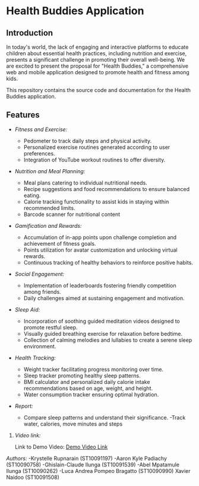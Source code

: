 # Health Buddies Application

## Introduction

In today's world, the lack of engaging and interactive platforms to educate children about essential health practices, including nutrition and exercise, presents a significant challenge in promoting their overall well-being. We are excited to present the proposal for "Health Buddies," a comprehensive web and mobile application designed to promote health and fitness among kids.

This repository contains the source code and documentation for the Health Buddies application.

## Features



- *Fitness and Exercise:*
  - Pedometer to track daily steps and physical activity.
  - Personalized exercise routines generated according to user preferences.
  - Integration of YouTube workout routines to offer diversity.

- *Nutrition and Meal Planning:*
  - Meal plans catering to individual nutritional needs.
  - Recipe suggestions and food recommendations to ensure balanced eating.
  - Calorie tracking functionality to assist kids in staying within recommended limits.
  - Barcode scanner for nutritional content

- *Gamification and Rewards:*
  - Accumulation of in-app points upon challenge completion and achievement of fitness goals.
  - Points utilization for avatar customization and unlocking virtual rewards.
  - Continuous tracking of healthy behaviors to reinforce positive habits.

- *Social Engagement:*
  - Implementation of leaderboards fostering friendly competition among friends.
  - Daily challenges aimed at sustaining engagement and motivation.

- *Sleep Aid:*
  - Incorporation of soothing guided meditation videos designed to promote restful sleep.
  - Visually guided breathing exercise for relaxation before bedtime.
  - Collection of calming melodies and lullabies to create a serene sleep environment.

- *Health Tracking:*
  - Weight tracker facilitating progress monitoring over time.
  - Sleep tracker promoting healthy sleep patterns.
  - BMI calculator and personalized daily calorie intake recommendations based on age, weight, and height.
  - Water consumption tracker ensuring optimal hydration.

- *Report:*
  - Compare sleep patterns and understand their significance.
  -Track water, calories, move minutes and steps


1. *Video link:*
   
   Link to Demo Video: [Demo Video Link](https://drive.google.com/drive/folders/1n8XxLUIIOPvoaClPSTH1DhV_g3UTAGIO?usp=sharing)

*Authors:*
-Krystelle Rupnarain (ST10091197)
-Aaron Kyle Padiachy (ST10090758)
-Ghislain-Claude Ilunga (ST10091539)
-Abel Mpatamule Ilunga (ST10090262)
-Luca Andrea Pompeo Bragatto (ST10090990) Xavier Naidoo (ST10091508)
